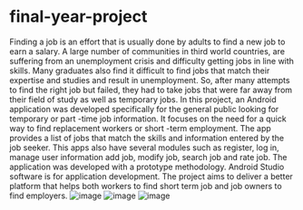 # final-year-project
Finding a job is an effort that is usually done by adults to find a new job to earn a salary. A large number of communities in third world countries, are suffering from an unemployment crisis and difficulty getting jobs in line with skills. Many graduates also find it difficult to find jobs that match their expertise and studies and result in unemployment. So, after many attempts to find the right job but failed, they had to take jobs that were far away from their field of study as well as temporary jobs. In this project, an Android application was developed specifically for the general public looking for temporary or part -time job information. It focuses on the need for a quick way to find replacement workers or short -term employment. The app provides a list of jobs that match the skills and information entered by the job seeker. This apps also have several modules such as register, log in, manage user information add job, modify job, search job and rate job. The application was developed with a prototype methodology. Android Studio software is for application development. The project aims to deliver a better platform that helps both workers to find short term job and job owners to find employers.
![image](https://github.com/mohdalking/final-year-project/assets/74077453/6f2f39f0-2ab8-4c12-8507-88c88d259932)
![image](https://github.com/mohdalking/final-year-project/assets/74077453/057dd3f5-7581-4396-84e3-1aa4d65b78d0)
![image](https://github.com/mohdalking/final-year-project/assets/74077453/f68554b9-b611-4bf7-9e79-82b83811380d)
